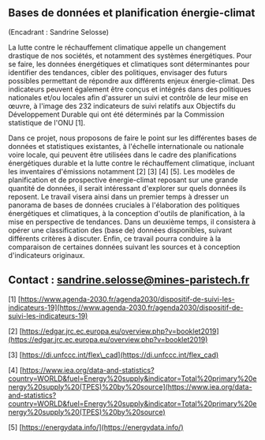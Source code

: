 ## Bases de données et planification énergie-climat

(Encadrant : Sandrine Selosse)

La lutte contre le réchauffement climatique appelle un changement
drastique de nos sociétés, et notamment des systèmes énergétiques. Pour
se faire, les données énergétiques et climatiques sont déterminantes
pour identifier des tendances, cibler des politiques, envisager des
futurs possibles permettant de répondre aux différents enjeux
énergie-climat. Des indicateurs peuvent également être conçus et
intégrés dans des politiques nationales et/ou locales afin d'assurer un
suivi et contrôle de leur mise en œuvre, à l'image des 232 indicateurs
de suivi relatifs aux Objectifs du Développement Durable qui ont été
déterminés par la Commission statistique de l'ONU \[1\].

Dans ce projet, nous proposons de faire le point sur les différentes
bases de données et statistiques existantes, à l'échelle internationale
ou nationale voire locale, qui peuvent être utilisées dans le cadre des
planifications énergétiques durable et la lutte contre le réchauffement
climatique, incluant les inventaires d'émissions notamment \[2\] \[3\]
\[4\] \[5\]. Les modèles de planification et de prospective
énergie-climat reposant sur une grande quantité de données, il serait
intéressant d'explorer sur quels données ils reposent. Le travail visera
ainsi dans un premier temps à dresser un panorama de bases de données
cruciales à l'élaboration des politiques énergétiques et climatiques, à
la conception d'outils de planification, à la mise en perspective de
tendances. Dans un deuxième temps, il consistera à opérer une
classification des (base de) données disponibles, suivant différents
critères à discuter. Enfin, ce travail pourra conduire à la comparaison
de certaines données suivant les sources et à conception d'indicateurs
originaux.

## Contact : sandrine.selosse@mines-paristech.fr

\[1\]
[https://www.agenda-2030.fr/agenda2030/dispositif-de-suivi-les-indicateurs-19](https://www.agenda-2030.fr/agenda2030/dispositif-de-suivi-les-indicateurs-19)

\[2\]
[https://edgar.jrc.ec.europa.eu/overview.php?v=booklet2019](https://edgar.jrc.ec.europa.eu/overview.php?v=booklet2019)

\[3\]
[https://di.unfccc.int/flex\_cad](https://di.unfccc.int/flex_cad)

\[4\]
[https://www.iea.org/data-and-statistics?country=WORLD&fuel=Energy%20supply&indicator=Total%20primary%20energy%20supply%20(TPES)%20by%20source](https://www.iea.org/data-and-statistics?country=WORLD&fuel=Energy%20supply&indicator=Total%20primary%20energy%20supply%20(TPES)%20by%20source)

\[5\] [https://energydata.info/](https://energydata.info/)
